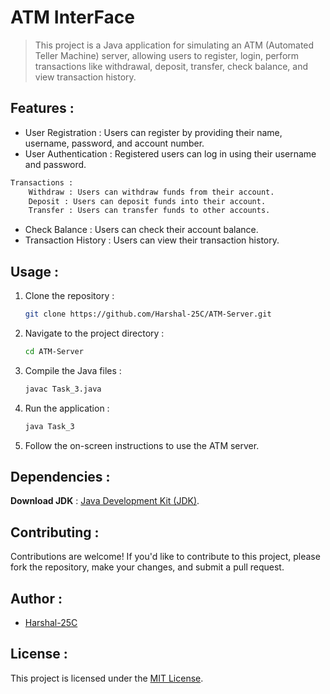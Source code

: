 # ATM InterFace 

> This project is a Java application for simulating an ATM (Automated Teller Machine) server, allowing users to register, login, perform transactions like withdrawal, deposit, transfer, check balance, and view transaction history.

## Features :

- User Registration : Users can register by providing their name, username, password, and account number.
- User Authentication : Registered users can log in using their username and password.
```bash
Transactions :
    Withdraw : Users can withdraw funds from their account.
    Deposit : Users can deposit funds into their account.
    Transfer : Users can transfer funds to other accounts.
```
- Check Balance : Users can check their account balance.
- Transaction History : Users can view their transaction history.

## Usage :

1. Clone the repository :

    ```bash
    git clone https://github.com/Harshal-25C/ATM-Server.git
    ```

2. Navigate to the project directory :

    ```bash
    cd ATM-Server
    ```

3. Compile the Java files :

    ```bash
    javac Task_3.java
    ```

4. Run the application :

    ```bash
    java Task_3
    ```

5. Follow the on-screen instructions to use the ATM server.

## Dependencies :

 **Download JDK** : [Java Development Kit (JDK)](https://www.oracle.com/java/technologies/downloads/#java8).

## Contributing :

Contributions are welcome! If you'd like to contribute to this project, please fork the repository, make your changes, and submit a pull request.

## Author :

- [Harshal-25C](https://github.com/Harshal-25C)

## License :

This project is licensed under the [MIT License](LICENSE).
